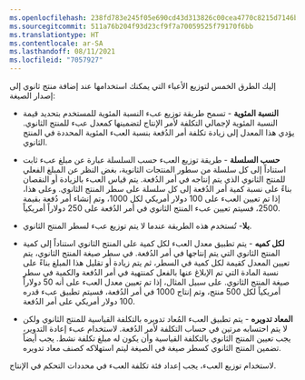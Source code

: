```yaml
---
ms.openlocfilehash: 238fd783e245f05e690cd43d313826c00cea4770c8215d7146be72e3397f0273
ms.sourcegitcommit: 511a76b204f93d23cf9f7a70059525f79170f6bb
ms.translationtype: HT
ms.contentlocale: ar-SA
ms.lasthandoff: 08/11/2021
ms.locfileid: "7057927"
---
```

إليك الطرق الخمس لتوزيع الأعباء التي يمكنك استخدامها عند إضافة منتج ثانوي إلى إصدار الصيغة:

-   **النسبة المئوية** - تسمح طريقة توزيع عبء النسبة المئوية للمستخدم بتحديد قيمة النسبة المئوية لإجمالي التكلفة لأمر الإنتاج لتضمينها كمعدل عبء للمنتج الثانوي. يؤدي هذا المعدل إلى زيادة تكلفة أمر الدُفعة بنسبة العبء المئوية المحددة في المنتج الثانوي.

-   **حسب السلسلة** - طريقة توزيع العبء حسب السلسلة عبارة عن مبلغ عبء ثابت استناداً إلى كل سلسلة من سطور المنتجات الثانوية، بغض النظر عن المبلغ الفعلي للمنتج الثانوي الذي يتم إنتاجه في أمر الدُفعة. يتم قياس العبء بالزيادة أو النقصان بناءً على نسبة كمية أمر الدُفعة إلى كل سلسلة على سطر المنتج الثانوي. وعلى هذا، إذا تم تعيين العبء على 100 دولار أمريكي لكل 1000، وتم إنشاء أمر دُفعة بقيمة 2500، فسيتم تعيين عبء المنتج الثانوي في أمر الدُفعة على 250 دولاراً أمريكياً.

-   **بلا**- تُستخدم هذه الطريقة عندما لا يتم توزيع عبء لسطر المنتج الثانوي.

-   **لكل كميه** - يتم تطبيق معدل العبء لكل كمية على المنتج الثانوي استناداً إلى كمية المنتج الثانوي التي يتم إنتاجها في أمر الدُفعة. في سطر صيغة المنتج الثانوي، يتم تعيين المعدل كقيمة لكل كمية في السطر، ثم يتم زيادة أو تقليل هذا المبلغ بناءً على نسبة المادة التي تم الإبلاغ عنها بالفعل كمنتهية في أمر الدُفعة والكمية في سطر صيغة المنتج الثانوي.
    على سبيل المثال، إذا تم تعيين معدل العبء على أنه 50 دولاراً أمريكياً لكل 500 منتج، وتم إنتاج 1000 في أمر الدُفعة، فسيتم تطبيق عبء قدره 100 دولار أمريكي على أمر الدُفعة.

-   **المعاد تدويره** - يتم تطبيق العبء المُعاد تدويره بالتكلفة القياسية للمنتج الثانوي ولكن لا يتم احتسابه مرتين في حساب التكلفة لأمر الدُفعة. لاستخدام عبء إعادة التدوير، يجب تعيين المنتج الثانوي بالتكلفة القياسية وأن يكون له مبلغ تكلفة نشط. يجب أيضاً تضمين المنتج الثانوي كسطر صيغة في الصيغة ليتم استهلاكه كصنف معاد تدويره.

لاستخدام توزيع العبء، يجب إعداد فئة تكلفة العبء في محددات التحكم في الإنتاج.
